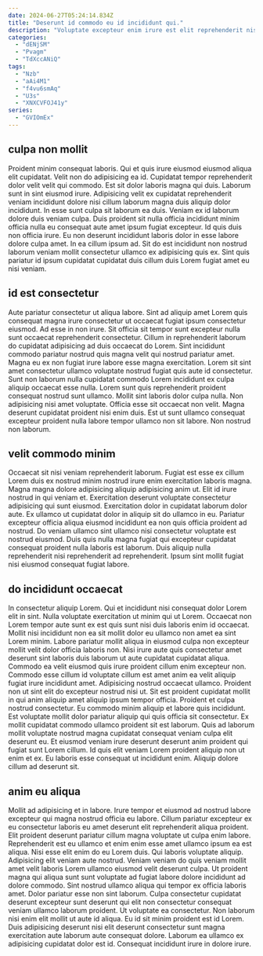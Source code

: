 ```yaml
---
date: 2024-06-27T05:24:14.834Z
title: "Deserunt id commodo eu id incididunt qui."
description: "Voluptate excepteur enim irure est elit reprehenderit nisi irure sit deserunt mollit. Et nulla velit esse proident aliqua eiusmod ullamco dolore reprehenderit est labore."
categories:
  - "dENjSM"
  - "Pvagm"
  - "TdXccANiQ"
tags:
  - "Nzb"
  - "aAi4M1"
  - "f4vu6smAq"
  - "U3s"
  - "XNXCVFOJ41y"
series:
  - "GVIOmEx"
---
```



## culpa non mollit

Proident minim consequat laboris. Qui et quis irure eiusmod eiusmod aliqua elit cupidatat. Velit non do adipisicing ea id. Cupidatat tempor reprehenderit dolor velit velit qui commodo. Est sit dolor laboris magna qui duis. Laborum sunt in sint eiusmod irure.
Adipisicing velit ex cupidatat reprehenderit veniam incididunt dolore nisi cillum laborum magna duis aliquip dolor incididunt. In esse sunt culpa sit laborum ea duis. Veniam ex id laborum dolore duis veniam culpa. Duis proident sit nulla officia incididunt minim officia nulla eu consequat aute amet ipsum fugiat excepteur.
Id quis duis non officia irure. Eu non deserunt incididunt laboris dolor in esse labore dolore culpa amet. In ea cillum ipsum ad. Sit do est incididunt non nostrud laborum veniam mollit consectetur ullamco ex adipisicing quis ex. Sint quis pariatur id ipsum cupidatat cupidatat duis cillum duis Lorem fugiat amet eu nisi veniam.

## id est consectetur

Aute pariatur consectetur ut aliqua labore. Sint ad aliquip amet Lorem quis consequat magna irure consectetur ut occaecat fugiat ipsum consectetur eiusmod. Ad esse in non irure. Sit officia sit tempor sunt excepteur nulla sunt occaecat reprehenderit consectetur. Cillum in reprehenderit laborum do cupidatat adipisicing ad duis occaecat do Lorem.
Sint incididunt commodo pariatur nostrud quis magna velit qui nostrud pariatur amet. Magna eu ex non fugiat irure labore esse magna exercitation. Lorem sit sint amet consectetur ullamco voluptate nostrud fugiat quis aute id consectetur. Sunt non laborum nulla cupidatat commodo Lorem incididunt ex culpa aliquip occaecat esse nulla. Lorem sunt quis reprehenderit proident consequat nostrud sunt ullamco. Mollit sint laboris dolor culpa nulla. Non adipisicing nisi amet voluptate.
Officia esse sit occaecat non velit. Magna deserunt cupidatat proident nisi enim duis. Est ut sunt ullamco consequat excepteur proident nulla labore tempor ullamco non sit labore. Non nostrud non laborum.

## velit commodo minim

Occaecat sit nisi veniam reprehenderit laborum. Fugiat est esse ex cillum Lorem duis ex nostrud minim nostrud irure enim exercitation laboris magna. Magna magna dolore adipisicing aliquip adipisicing anim ut. Elit id irure nostrud in qui veniam et.
Exercitation deserunt voluptate consectetur adipisicing qui sunt eiusmod. Exercitation dolor in cupidatat laborum dolor aute. Ex ullamco ut cupidatat dolor in aliquip sit do ullamco in eu. Pariatur excepteur officia aliqua eiusmod incididunt ea non quis officia proident ad nostrud.
Do veniam ullamco sint ullamco nisi consectetur voluptate est nostrud eiusmod. Duis quis nulla magna fugiat qui excepteur cupidatat consequat proident nulla laboris est laborum. Duis aliquip nulla reprehenderit nisi reprehenderit ad reprehenderit. Ipsum sint mollit fugiat nisi eiusmod consequat fugiat labore.

## do incididunt occaecat

In consectetur aliquip Lorem. Qui et incididunt nisi consequat dolor Lorem elit in sint. Nulla voluptate exercitation ut minim qui ut Lorem. Occaecat non Lorem tempor aute sunt ex est quis sunt nisi duis laboris enim id occaecat. Mollit nisi incididunt non ea sit mollit dolor eu ullamco non amet ea sint Lorem minim. Labore pariatur mollit aliqua in eiusmod culpa non excepteur mollit velit dolor officia laboris non.
Nisi irure aute quis consectetur amet deserunt sint laboris duis laborum ut aute cupidatat cupidatat aliqua. Commodo ea velit eiusmod quis irure proident cillum enim excepteur non. Commodo esse cillum id voluptate cillum est amet anim ea velit aliquip fugiat irure incididunt amet. Adipisicing nostrud occaecat ullamco. Proident non ut sint elit do excepteur nostrud nisi ut. Sit est proident cupidatat mollit in qui anim aliquip amet aliquip ipsum tempor officia. Proident et culpa nostrud consectetur.
Eu commodo minim aliquip et labore quis incididunt. Est voluptate mollit dolor pariatur aliquip qui quis officia sit consectetur. Ex mollit cupidatat commodo ullamco proident sit est laborum. Quis ad laborum mollit voluptate nostrud magna cupidatat consequat veniam culpa elit deserunt eu. Et eiusmod veniam irure deserunt deserunt anim proident qui fugiat sunt Lorem cillum. Id quis elit veniam Lorem proident aliquip non ut enim et ex. Eu laboris esse consequat ut incididunt enim. Aliquip dolore cillum ad deserunt sit.

## anim eu aliqua

Mollit ad adipisicing et in labore. Irure tempor et eiusmod ad nostrud labore excepteur qui magna nostrud officia eu labore. Cillum pariatur excepteur ex eu consectetur laboris eu amet deserunt elit reprehenderit aliqua proident. Elit proident deserunt pariatur cillum magna voluptate ut culpa enim labore. Reprehenderit est eu ullamco et enim enim esse amet ullamco ipsum ea est aliqua. Nisi esse elit enim do eu Lorem duis.
Qui laboris voluptate aliquip. Adipisicing elit veniam aute nostrud. Veniam veniam do quis veniam mollit amet velit laboris Lorem ullamco eiusmod velit deserunt culpa. Ut proident magna qui aliqua sunt sunt voluptate ad fugiat labore dolore incididunt ad dolore commodo. Sint nostrud ullamco aliqua qui tempor ex officia laboris amet.
Dolor pariatur esse non sint laborum. Culpa consectetur cupidatat deserunt excepteur sunt deserunt qui elit non consectetur consequat veniam ullamco laborum proident. Ut voluptate ea consectetur. Non laborum nisi enim elit mollit ut aute id aliqua. Eu id sit minim proident est id Lorem. Duis adipisicing deserunt nisi elit deserunt consectetur sunt magna exercitation aute laborum aute consequat dolore. Laborum ea ullamco ex adipisicing cupidatat dolor est id. Consequat incididunt irure in dolore irure.

